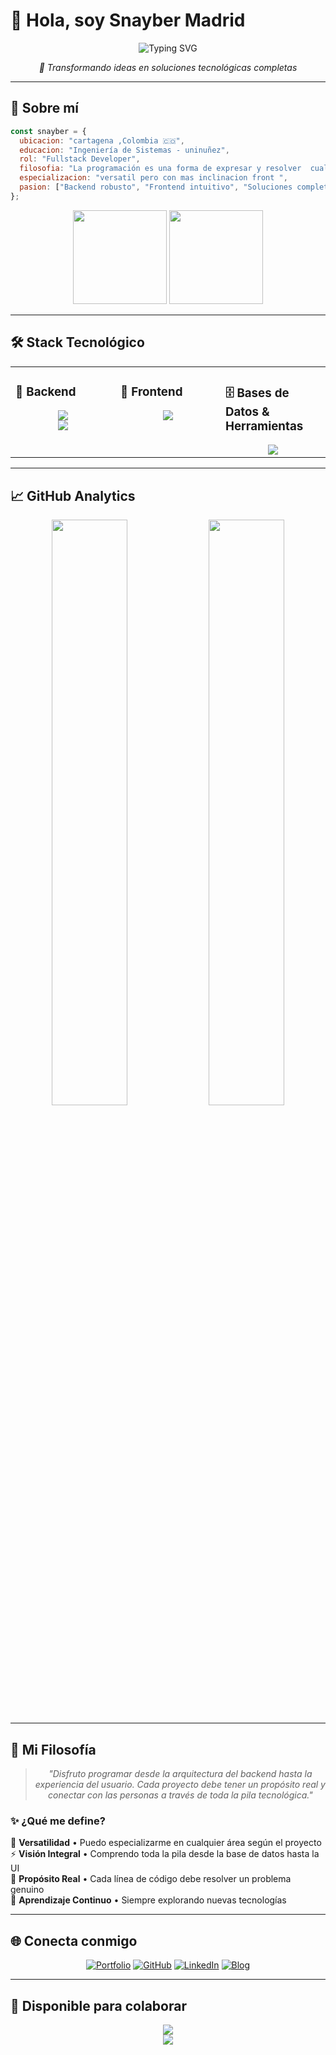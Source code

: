 # 👋 Hola, soy **Snayber Madrid**

<div align="center">
  <img src="https://readme-typing-svg.herokuapp.com?font=Fira+Code&size=22&duration=3000&pause=1000&color=36BCF7&center=true&vCenter=true&width=600&lines=Fullstack+Developer;Estudiante+de+Ingenier%C3%ADa;Creando+soluciones+con+prop%C3%B3sito" alt="Typing SVG" />
</div>

<p align="center">
  <em>🚀 Transformando ideas en soluciones tecnológicas completas</em>
</p>

---

## 🌟 **Sobre mí**

```javascript
const snayber = {
  ubicacion: "cartagena ,Colombia 🇨🇴",
  educacion: "Ingeniería de Sistemas - uninuñez",
  rol: "Fullstack Developer",
  filosofia: "La programación es una forma de expresar y resolver  cualqier cosa",
  especializacion: "versatil pero con mas inclinacion front ",
  pasion: ["Backend robusto", "Frontend intuitivo", "Soluciones completas"]
};
```

<div align="center">
  <img src="https://github-readme-stats.vercel.app/api?username=sn4yber&show_icons=true&theme=tokyonight&hide_border=true&include_all_commits=true&count_private=true" height="150" />
  <img src="https://github-readme-stats.vercel.app/api/top-langs/?username=sn4yber&layout=compact&theme=tokyonight&hide_border=true" height="150" />
</div>

---

## 🛠️ **Stack Tecnológico**

<table>
<tr>
<td valign="top" width="33%">

### 🔧 Backend
<div align="center">
  <img src="https://skillicons.dev/icons?i=java,nodejs,typescript" />
  <br>
  <img src="https://skillicons.dev/icons?i=spring,fastapi,express" />
</div>

</td>
<td valign="top" width="33%">

### 🎨 Frontend
<div align="center">
  <img src="https://skillicons.dev/icons?i=html,css,js,react" />
</div>

</td>
<td valign="top" width="33%">

### 🗄️ Bases de Datos & Herramientas
<div align="center">
  <img src="https://skillicons.dev/icons?i=postgres,git,github,vscode" />
  <br>
</div>

</td>
</tr>
</table>

---

## 📈 **GitHub Analytics**

<div align="center">
  <img src="https://streak-stats.demolab.com/?user=sn4yber&theme=tokyonight&hide_border=true" width="49%" />
  <img src="https://github-profile-trophy.vercel.app/?username=sn4yber&theme=tokyonight&no-frame=true&column=4&margin-w=15" width="49%" />
</div>

---

## 💫 **Mi Filosofía**

<div align="center">
  
> *"Disfruto programar desde la arquitectura del backend hasta la experiencia del usuario. Cada proyecto debe tener un propósito real y conectar con las personas a través de toda la pila tecnológica."*

</div>

### ✨ **¿Qué me define?**

🎯 **Versatilidad** • Puedo especializarme en cualquier área según el proyecto  
⚡ **Visión Integral** • Comprendo toda la pila desde la base de datos hasta la UI  
🤝 **Propósito Real** • Cada línea de código debe resolver un problema genuino  
🔄 **Aprendizaje Continuo** • Siempre explorando nuevas tecnologías  

---

## 🌐 **Conecta conmigo**

<div align="center">
  
[![Portfolio](https://img.shields.io/badge/🌐_Portfolio-FF5722?style=for-the-badge&logoColor=white)](https://sn4yber-blog.netlify.app/)
[![GitHub](https://img.shields.io/badge/GitHub-100000?style=for-the-badge&logo=github&logoColor=white)](https://github.com/sn4yber)
[![LinkedIn](https://img.shields.io/badge/LinkedIn-0077B5?style=for-the-badge&logo=linkedin&logoColor=white)](https://linkedin.com/in/snayber-madrid)
[![Blog](https://img.shields.io/badge/📝_Blog-36BCF7?style=for-the-badge&logoColor=white)](https://sn4yber-blog.netlify.app/)

</div>

---

## 🎯 **Disponible para colaborar**

<div align="center">
  <img src="https://capsule-render.vercel.app/api?type=waving&color=36BCF7&height=120&section=footer&text=Siempre%20abierto%20a%20proyectos%20desafiantes&fontSize=24&fontColor=fff&animation=twinkling" />
</div>

<div align="center">
  <img src="https://komarev.com/ghpvc/?username=sn4yber&label=Visitas&color=36BCF7&style=for-the-badge" />
</div>
